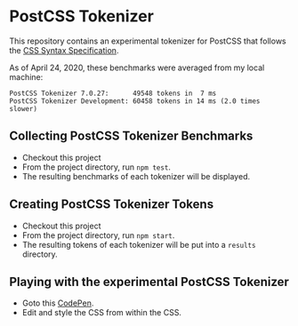 # PostCSS Tokenizer

This repository contains an experimental tokenizer for PostCSS that follows the [CSS Syntax Specification](https://drafts.csswg.org/css-syntax/).

As of April 24, 2020, these benchmarks were averaged from my local machine:

```
PostCSS Tokenizer 7.0.27:      49548 tokens in  7 ms
PostCSS Tokenizer Development: 60458 tokens in 14 ms (2.0 times slower)
```

## Collecting PostCSS Tokenizer Benchmarks

- Checkout this project
- From the project directory, run `npm test`.
- The resulting benchmarks of each tokenizer will be displayed.

## Creating PostCSS Tokenizer Tokens

- Checkout this project
- From the project directory, run `npm start`.
- The resulting tokens of each tokenizer will be put into a `results` directory.

## Playing with the experimental PostCSS Tokenizer

- Goto this [CodePen](https://codepen.io/jonneal/pen/YzyZwGj?editors=0100).
- Edit and style the CSS from within the CSS.
